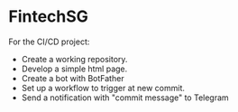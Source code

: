 # FintechSG

For the CI/CD project:
* Create a working repository.
* Develop a simple html page.
* Create a bot with BotFather
* Set up a workflow to trigger at new commit.
* Send a notification with "commit message" to Telegram
